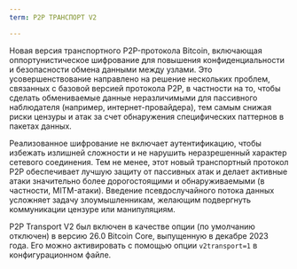 ```yaml
---
term: P2P ТРАНСПОРТ V2

---
```

Новая версия транспортного P2P-протокола Bitcoin, включающая оппортунистическое шифрование для повышения конфиденциальности и безопасности обмена данными между узлами. Это усовершенствование направлено на решение нескольких проблем, связанных с базовой версией протокола P2P, в частности на то, чтобы сделать обмениваемые данные неразличимыми для пассивного наблюдателя (например, интернет-провайдера), тем самым снижая риски цензуры и атак за счет обнаружения специфических паттернов в пакетах данных.

Реализованное шифрование не включает аутентификацию, чтобы избежать излишней сложности и не нарушить неразрешенный характер сетевого соединения. Тем не менее, этот новый транспортный протокол P2P обеспечивает лучшую защиту от пассивных атак и делает активные атаки значительно более дорогостоящими и обнаруживаемыми (в частности, MITM-атаки). Введение псевдослучайного потока данных усложняет задачу злоумышленникам, желающим подвергнуть коммуникации цензуре или манипуляциям.

P2P Transport V2 был включен в качестве опции (по умолчанию отключен) в версию 26.0 Bitcoin Core, выпущенную в декабре 2023 года. Его можно активировать с помощью опции `v2transport=1` в конфигурационном файле.